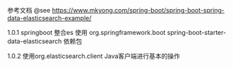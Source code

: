 



参考文档
@see https://www.mkyong.com/spring-boot/spring-boot-spring-data-elasticsearch-example/




1.0.1 
springboot 整合es 使用
 <dependency>
            <groupId>org.springframework.boot</groupId>
            <artifactId>spring-boot-starter-data-elasticsearch</artifactId>
 </dependency>
 依赖包
 
 
 1.0.2
 使用org.elasticsearch.client Java客户端进行基本的操作
